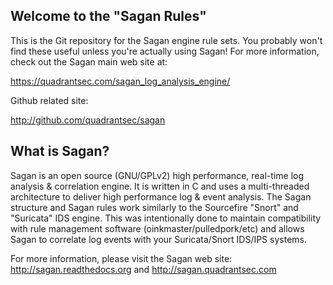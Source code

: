 

Welcome to the "Sagan Rules"
----------------------------

This is the Git repository for the Sagan engine rule sets.  You 
probably won't find these useful unless you're actually using Sagan!
For more information,  check out the Sagan main web site at:

https://quadrantsec.com/sagan_log_analysis_engine/

Github related site:

http://github.com/quadrantsec/sagan

What is Sagan? 
--------------

Sagan is an open source (GNU/GPLv2) high performance, real-time log 
analysis & correlation engine.  It is written in C and uses a 
multi-threaded architecture to deliver high performance log & event 
analysis. The Sagan structure and Sagan rules work similarly to the 
Sourcefire "Snort" and "Suricata" IDS engine. This was intentionally 
done to maintain compatibility with rule management software 
(oinkmaster/pulledpork/etc) and allows Sagan to correlate log events 
with your Suricata/Snort IDS/IPS systems. 

For more information, please visit the Sagan web site: 
http://sagan.readthedocs.org and http://sagan.quadrantsec.com


